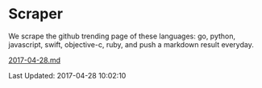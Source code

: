 # Scraper

We scrape the github trending page of these languages: go, python, javascript, swift, objective-c, ruby, and push a markdown result everyday.

[2017-04-28.md](https://github.com/henson/Scraper/blob/master/2017-04-28.md)

Last Updated: 2017-04-28 10:02:10